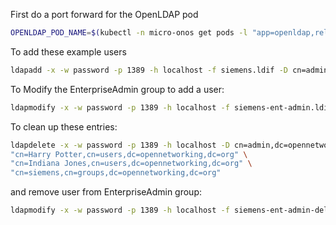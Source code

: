 
First do a port forward for the OpenLDAP pod
```bash
OPENLDAP_POD_NAME=$(kubectl -n micro-onos get pods -l "app=openldap,release=dex-ldap-umbrella" -o jsonpath="{.items[0].metadata.name}") && kubectl -n micro-onos port-forward $OPENLDAP_POD_NAME 1389:389
```

To add these example users 
```bash
ldapadd -x -w password -p 1389 -h localhost -f siemens.ldif -D cn=admin,dc=opennetworking,dc=org
```

To Modify the EnterpriseAdmin group to add a user:
```bash
ldapmodify -x -w password -p 1389 -h localhost -f siemens-ent-admin.ldif -D cn=admin,dc=opennetworking,dc=org
```

To clean up these entries:
```bash
ldapdelete -x -w password -p 1389 -h localhost -D cn=admin,dc=opennetworking,dc=org \
"cn=Harry Potter,cn=users,dc=opennetworking,dc=org" \
"cn=Indiana Jones,cn=users,dc=opennetworking,dc=org" \
"cn=siemens,cn=groups,dc=opennetworking,dc=org"
```

and remove user from EnterpriseAdmin group:
```bash
ldapmodify -x -w password -p 1389 -h localhost -f siemens-ent-admin-delete.ldif -D cn=admin,dc=opennetworking,dc=org
```

